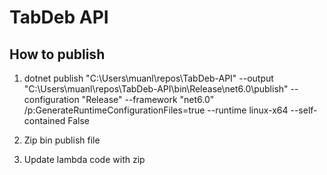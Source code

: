 # TabDeb API

## How to publish

1. dotnet publish "C:\Users\muanl\repos\TabDeb-API" --output "C:\Users\muanl\repos\TabDeb-API\bin\Release\net6.0\publish" --configuration "Release" --framework "net6.0" /p:GenerateRuntimeConfigurationFiles=true --runtime linux-x64 --self-contained False

2. Zip bin publish file

3. Update lambda code with zip